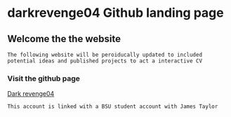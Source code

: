 
# darkrevenge04 Github landing page

## Welcome the the website
```
The following website will be peroiducally updated to included potential ideas and published projects to act a interactive CV
```
### Visit the github page
  [Dark revenge04](https://github.com/darkrevenge04)

```
This account is linked with a BSU student account with James Taylor
```
